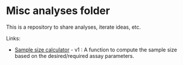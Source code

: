 # Misc analyses folder

This is a repository to share analyses, iterate ideas, etc.

Links: 

 - [Sample size calculator](sample_size_calculator/sample_size_calc_v1.ipynb) - v1 : A function to compute the sample size based on the desired/required assay parameters. 

